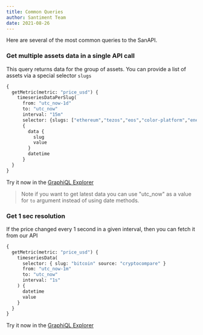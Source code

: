 ```yaml
---
title: Common Queries
author: Santiment Team
date: 2021-08-26
---
```


Here are several of the most common queries to the SanAPI. 

### Get multiple assets data in a single API call

This query returns data for the group of assets. You can provide a list of
assets via a special selector ```slugs```

```graphql
{ 
  getMetric(metric: "price_usd") {
    timeseriesDataPerSlug(
      from: "utc_now-1d"
      to: "utc_now"
      interval: "15m"
      selector: {slugs: ["ethereum","tezos","eos","color-platform","enecuum","slink"]})
      {
        data {
          slug
          value
        }
        datetime
      }
  }
}
```
Try it now in the [GraphiQL Explorer](https://api.santiment.net/graphiql?variables=%7B%7D&query=%7B%20getMetric(metric%3A%20%22price_usd%22)%20%7B%0A%20%20%20%20timeseriesDataPerSlug(%0A%20%20%20%20%20%20from%3A%20%22utc_now-1d%22%0A%20%20%20%20%20%20to%3A%22utc_now%22%0A%09%09%09interval%3A%20%2215m%22%0A%20%20%20%20%20%20selector%3A%20%7Bslugs%3A%20%5B%22ethereum%22%2C%22tezos%22%2C%22eos%22%2C%22color-platform%22%2C%22enecuum%22%2C%22slink%22%5D%7D)%0A%20%20%20%20%20%20%7B%0A%20%20%20%20%20%20%20%20data%20%7B%0A%20%20%20%20%20%20%20%20%20%20slug%0A%20%20%20%20%20%20%20%20%20%20value%0A%20%20%20%20%20%20%20%20%7D%0A%20%20%20%20%20%20%20%20datetime%0A%20%20%20%20%20%20%7D%0A%7D%0A%7D)

> Note if you want to get latest data you can use "utc_now"
> as a value for ```to``` argument instead of using date methods.

### Get 1 sec resolution

If the price changed every 1 second in a given interval, then you can fetch it from our API

```graphql
{
  getMetric(metric: "price_usd") {
    timeseriesData(
      selector: { slug: "bitcoin" source: "cryptocompare" }
      from: "utc_now-1m"
      to: "utc_now"
      interval: "1s"
    ) {
      datetime
      value
    }
  }
}
```
Try it now in the [GraphiQL Explorer](https://api.santiment.net/graphiql?query=%7B%0A%20%20getMetric(metric%3A%20%22price_usd%22)%20%7B%0A%20%20%20%20timeseriesData(%0A%20%20%20%20%20%20selector%3A%20%7B%20slug%3A%20%22bitcoin%22%20source%3A%20%22cryptocompare%22%20%7D%0A%20%20%20%20%20%20from%3A%20%22utc_now-1m%22%0A%20%20%20%20%20%20to%3A%20%22utc_now%22%0A%20%20%20%20%20%20interval%3A%20%221s%22%0A%20%20%20%20)%20%7B%0A%20%20%20%20%20%20datetime%0A%20%20%20%20%20%20value%0A%20%20%20%20%7D%0A%20%20%7D%0A%7D)